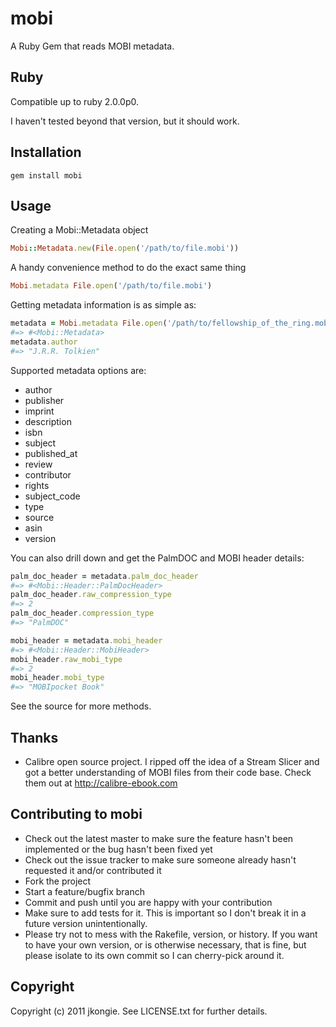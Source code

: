 # mobi

A Ruby Gem that reads MOBI metadata.

## Ruby

Compatible up to ruby 2.0.0p0.

I haven't tested beyond that version, but it should work.

## Installation

`gem install mobi`

## Usage

Creating a Mobi::Metadata object

```ruby
Mobi::Metadata.new(File.open('/path/to/file.mobi'))
```

A handy convenience method to do the exact same thing

```ruby
Mobi.metadata File.open('/path/to/file.mobi')
```

Getting metadata information is as simple as:

```ruby
metadata = Mobi.metadata File.open('/path/to/fellowship_of_the_ring.mobi')
#=> #<Mobi::Metadata>
metadata.author
#=> "J.R.R. Tolkien"
```

Supported metadata options are:

* author
* publisher
* imprint
* description
* isbn
* subject
* published_at
* review
* contributor
* rights
* subject_code
* type
* source
* asin
* version

You can also drill down and get the PalmDOC and MOBI header details:

```ruby
palm_doc_header = metadata.palm_doc_header
#=> #<Mobi::Header::PalmDocHeader>
palm_doc_header.raw_compression_type
#=> 2
palm_doc_header.compression_type
#=> "PalmDOC"

mobi_header = metadata.mobi_header
#=> #<Mobi::Header::MobiHeader>
mobi_header.raw_mobi_type
#=> 2
mobi_header.mobi_type
#=> "MOBIpocket Book"
```

See the source for more methods.

## Thanks

* Calibre open source project. I ripped off the idea of a Stream Slicer and got a better understanding of MOBI files from their code base. Check them out at http://calibre-ebook.com

## Contributing to mobi

* Check out the latest master to make sure the feature hasn't been implemented or the bug hasn't been fixed yet
* Check out the issue tracker to make sure someone already hasn't requested it and/or contributed it
* Fork the project
* Start a feature/bugfix branch
* Commit and push until you are happy with your contribution
* Make sure to add tests for it. This is important so I don't break it in a future version unintentionally.
* Please try not to mess with the Rakefile, version, or history. If you want to have your own version, or is otherwise necessary, that is fine, but please isolate to its own commit so I can cherry-pick around it.

## Copyright

Copyright (c) 2011 jkongie. See LICENSE.txt for further details.

